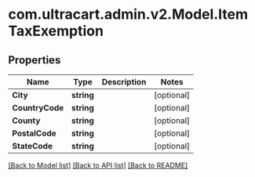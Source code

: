 # com.ultracart.admin.v2.Model.ItemTaxExemption
## Properties

Name | Type | Description | Notes
------------ | ------------- | ------------- | -------------
**City** | **string** |  | [optional] 
**CountryCode** | **string** |  | [optional] 
**County** | **string** |  | [optional] 
**PostalCode** | **string** |  | [optional] 
**StateCode** | **string** |  | [optional] 

[[Back to Model list]](../README.md#documentation-for-models) [[Back to API list]](../README.md#documentation-for-api-endpoints) [[Back to README]](../README.md)

